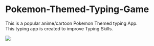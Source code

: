 # Pokemon-Themed-Typing-Game

This is a popular anime/cartoon Pokemon Themed typing App.<br>
This typing app is created to improve Typing Skills.

<img src="resources/images/loginsetup.png">
